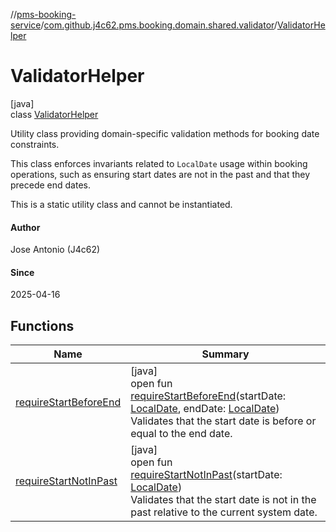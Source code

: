 //[pms-booking-service](../../../index.md)/[com.github.j4c62.pms.booking.domain.shared.validator](../index.md)/[ValidatorHelper](index.md)

# ValidatorHelper

[java]\
class [ValidatorHelper](index.md)

Utility class providing domain-specific validation methods for booking date constraints. 

This class enforces invariants related to `LocalDate` usage within booking operations, such as ensuring start dates are not in the past and that they precede end dates. 

This is a static utility class and cannot be instantiated.

#### Author

Jose Antonio (J4c62)

#### Since

2025-04-16

## Functions

| Name | Summary |
|---|---|
| [requireStartBeforeEnd](require-start-before-end.md) | [java]<br>open fun [requireStartBeforeEnd](require-start-before-end.md)(startDate: [LocalDate](https://docs.oracle.com/en/java/javase/23/docs/api/java.base/java/time/LocalDate.html), endDate: [LocalDate](https://docs.oracle.com/en/java/javase/23/docs/api/java.base/java/time/LocalDate.html))<br>Validates that the start date is before or equal to the end date. |
| [requireStartNotInPast](require-start-not-in-past.md) | [java]<br>open fun [requireStartNotInPast](require-start-not-in-past.md)(startDate: [LocalDate](https://docs.oracle.com/en/java/javase/23/docs/api/java.base/java/time/LocalDate.html))<br>Validates that the start date is not in the past relative to the current system date. |